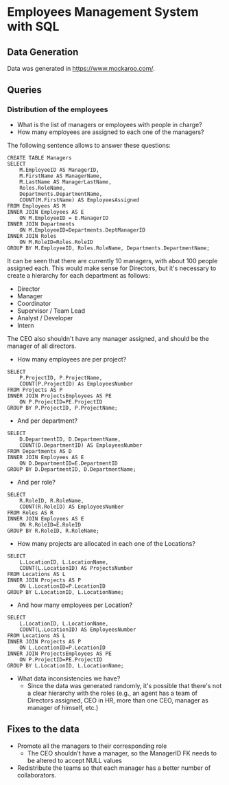 # Employees Management System with SQL

## 

## Data Generation

Data was generated in https://www.mockaroo.com/.

## Queries

### Distribution of the employees

- What is the list of managers or employees with people in charge?
- How many employees are assigned to each one of the managers?

The following sentence allows to answer these questions:
```
CREATE TABLE Managers
SELECT
    M.EmployeeID AS ManagerID,
    M.FirstName AS ManagerName,
    M.LastName AS ManagerLastName,
    Roles.RoleName,
    Departments.DepartmentName,
    COUNT(M.FirstName) AS EmployeesAssigned
FROM Employees AS M
INNER JOIN Employees AS E
    ON M.EmployeeID = E.ManagerID
INNER JOIN Departments
    ON M.EmployeeID=Departments.DeptManagerID
INNER JOIN Roles
    ON M.RoleID=Roles.RoleID
GROUP BY M.EmployeeID, Roles.RoleName, Departments.DepartmentName;
```

It can be seen that there are currently 10 managers, with about 100 people assigned each. This would make sense for Directors, but it's necessary to create a hierarchy for each department as follows:

- Director
- Manager
- Coordinator
- Supervisor / Team Lead
- Analyst / Developer
- Intern

The CEO also shouldn't have any manager assigned, and should be the manager of all directors.

- How many employees are per project?

```
SELECT
    P.ProjectID, P.ProjectName,
    COUNT(P.ProjectID) As EmployeesNumber
FROM Projects AS P
INNER JOIN ProjectsEmployees AS PE
    ON P.ProjectID=PE.ProjectID
GROUP BY P.ProjectID, P.ProjectName;
```

- And per department?
```
SELECT
    D.DepartmentID, D.DepartmentName,
    COUNT(D.DepartmentID) AS EmployeesNumber
FROM Departments AS D
INNER JOIN Employees AS E
    ON D.DepartmentID=E.DepartmentID
GROUP BY D.DepartmentID, D.DepartmentName;
```

- And per role?
```
SELECT
    R.RoleID, R.RoleName,
    COUNT(R.RoleID) AS EmployeesNumber
FROM Roles AS R
INNER JOIN Employees AS E
    ON R.RoleID=E.RoleID
GROUP BY R.RoleID, R.RoleName;
```

- How many projects are allocated in each one of the Locations?
```
SELECT
    L.LocationID, L.LocationName,
    COUNT(L.LocationID) AS ProjectsNumber
FROM Locations AS L
INNER JOIN Projects AS P
    ON L.LocationID=P.LocationID
GROUP BY L.LocationID, L.LocationName;
```

- And how many employees per Location?
```
SELECT
    L.LocationID, L.LocationName,
    COUNT(L.LocationID) AS EmployeesNumber
FROM Locations AS L
INNER JOIN Projects AS P
    ON L.LocationID=P.LocationID
INNER JOIN ProjectsEmployees AS PE
    ON P.ProjectID=PE.ProjectID
GROUP BY L.LocationID, L.LocationName;
```

- What data inconsistencies we have?
    - Since the data was generated randomly, it's possible that there's not a clear hierarchy with the roles (e.g., an agent has a team of Directors assigned, CEO in HR, more than one CEO, manager as manager of himself, etc.)


## Fixes to the data
- Promote all the managers to their corresponding role
    - The CEO shouldn't have a manager, so the ManagerID FK needs to be altered to accept NULL values
- Redistribute the teams so that each manager has a better number of collaborators.